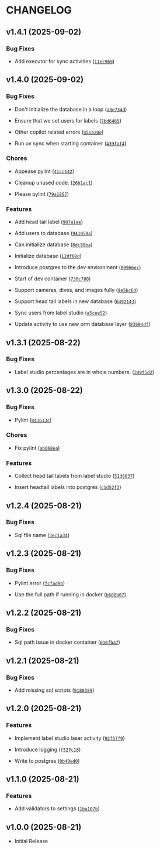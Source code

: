 # CHANGELOG

<!-- version list -->

## v1.4.1 (2025-09-02)

### Bug Fixes

- Add executor for sync activities
  ([`11ec9b9`](https://github.com/UCSD-E4E/fishsense-api-workflow-worker/commit/11ec9b9bbdb3b7d3ff487f89ede2074d1b25424c))


## v1.4.0 (2025-09-02)

### Bug Fixes

- Don't initialize the database in a loop
  ([`a8e734d`](https://github.com/UCSD-E4E/fishsense-api-workflow-worker/commit/a8e734d5e77ad4c7a2124f6d0666442857c427bb))

- Ensure that we set users for labels
  ([`7bd6465`](https://github.com/UCSD-E4E/fishsense-api-workflow-worker/commit/7bd6465eeac3be451637de61cac86ea7a5f62a72))

- Other copilot related errors
  ([`451a20e`](https://github.com/UCSD-E4E/fishsense-api-workflow-worker/commit/451a20e6eb9c8ca70cdc9c61a7a7b5cb45fa53a3))

- Run uv sync when starting container
  ([`439faf4`](https://github.com/UCSD-E4E/fishsense-api-workflow-worker/commit/439faf4ef84497191129ef63661896b8d569959b))

### Chores

- Appease pylint
  ([`41cc142`](https://github.com/UCSD-E4E/fishsense-api-workflow-worker/commit/41cc142c3d2a7dce7babcbc99966907e9db47ad8))

- Cleanup unused code.
  ([`26b1ac1`](https://github.com/UCSD-E4E/fishsense-api-workflow-worker/commit/26b1ac174a67a0fc7051f27ea85f7c3a765158f2))

- Please pylint
  ([`79a1857`](https://github.com/UCSD-E4E/fishsense-api-workflow-worker/commit/79a185776d94662e89677149e4b271c54cf6aade))

### Features

- Add head tail label
  ([`987a1ae`](https://github.com/UCSD-E4E/fishsense-api-workflow-worker/commit/987a1ae2d90202a7cad831ffac500abc11bc4e1e))

- Add users to database
  ([`941958a`](https://github.com/UCSD-E4E/fishsense-api-workflow-worker/commit/941958a9eee1870dbaa1f7ea1555e78d7957dbce))

- Can initialize database
  ([`8dc99ba`](https://github.com/UCSD-E4E/fishsense-api-workflow-worker/commit/8dc99ba6a7e38b8803c8a2bcf1c2186a6581a664))

- Initialize database
  ([`12df08d`](https://github.com/UCSD-E4E/fishsense-api-workflow-worker/commit/12df08df99ab1c74b1c7d2a2208ee95d8cd4d0ad))

- Introduce postgres to the dev environment
  ([`00966ec`](https://github.com/UCSD-E4E/fishsense-api-workflow-worker/commit/00966ec6f28ae2a6121c55f492149fcb6ee6f2de))

- Start of dev container
  ([`730c780`](https://github.com/UCSD-E4E/fishsense-api-workflow-worker/commit/730c780bf5669e463cc5f5a3c18cb90cd2e071a1))

- Support cameras, dives, and images fully
  ([`9e5bc64`](https://github.com/UCSD-E4E/fishsense-api-workflow-worker/commit/9e5bc64ac43324d9456c2669cac9a98df20f763a))

- Support head tail labels in new database
  ([`6492143`](https://github.com/UCSD-E4E/fishsense-api-workflow-worker/commit/6492143ddd49f75db2889d6f88a091c62806a674))

- Sync users from label studio
  ([`a5cee52`](https://github.com/UCSD-E4E/fishsense-api-workflow-worker/commit/a5cee522413b8e1e1b6d22dfd10dc420bb52c69e))

- Update activity to use new orm database layer
  ([`83b94df`](https://github.com/UCSD-E4E/fishsense-api-workflow-worker/commit/83b94df2175d4d61e3a9bc68f644e60cb9ce6c9b))


## v1.3.1 (2025-08-22)

### Bug Fixes

- Label studio percentages are in whole numbers.
  ([`349f5d2`](https://github.com/UCSD-E4E/fishsense-api-workflow-worker/commit/349f5d28cf52cbcae80de4af5c1a4749914aec5a))


## v1.3.0 (2025-08-22)

### Bug Fixes

- Pylint
  ([`841613c`](https://github.com/UCSD-E4E/fishsense-api-workflow-worker/commit/841613ccde2c34272746b3d34118b88b49696fb3))

### Chores

- Fix pylint
  ([`ab068ea`](https://github.com/UCSD-E4E/fishsense-api-workflow-worker/commit/ab068ea656c777e8c3ea9357c2001a850da727e3))

### Features

- Collect head tail labels from label studio
  ([`51d6037`](https://github.com/UCSD-E4E/fishsense-api-workflow-worker/commit/51d6037df33075ff0bb8c2085574d47a0e464241))

- Insert headtail labels into postgres
  ([`c1d52f3`](https://github.com/UCSD-E4E/fishsense-api-workflow-worker/commit/c1d52f33cdec5010c6bb2ed1e20b0a7c2e68e6da))


## v1.2.4 (2025-08-21)

### Bug Fixes

- Sql file name
  ([`3ec1a34`](https://github.com/UCSD-E4E/fishsense-api-workflow-worker/commit/3ec1a34609e6a7c485278b0bf69e1c6e2a4fc102))


## v1.2.3 (2025-08-21)

### Bug Fixes

- Pylint error
  ([`fcfad9b`](https://github.com/UCSD-E4E/fishsense-api-workflow-worker/commit/fcfad9bafd15e3ebe1cfe9ecd2d83512df93c945))

- Use the full path if running in docker
  ([`b688b07`](https://github.com/UCSD-E4E/fishsense-api-workflow-worker/commit/b688b0709e636f2a72c72dc3ef77e52d2558cad9))


## v1.2.2 (2025-08-21)

### Bug Fixes

- Sql path issue in docker container
  ([`016fba7`](https://github.com/UCSD-E4E/fishsense-api-workflow-worker/commit/016fba7cf9e5534f3a5d81dbd9df1ab0abdc7a11))


## v1.2.1 (2025-08-21)

### Bug Fixes

- Add missing sql scripts
  ([`9180389`](https://github.com/UCSD-E4E/fishsense-api-workflow-worker/commit/918038931c2deaa4950ff9d3921047643a63e730))


## v1.2.0 (2025-08-21)

### Features

- Implement label studio laser activity
  ([`92f57f9`](https://github.com/UCSD-E4E/fishsense-api-workflow-worker/commit/92f57f9d7f54e02a8080f01d4b648d28b84132b8))

- Introduce logging
  ([`f527c18`](https://github.com/UCSD-E4E/fishsense-api-workflow-worker/commit/f527c18b7a6f0dd3911eee57e5075eecc229b1cf))

- Write to postgres
  ([`0b40ed0`](https://github.com/UCSD-E4E/fishsense-api-workflow-worker/commit/0b40ed0219e73a313d10332c2ff211efd4d54073))


## v1.1.0 (2025-08-21)

### Features

- Add validators to settings
  ([`1ba107b`](https://github.com/UCSD-E4E/fishsense-api-workflow-worker/commit/1ba107bc9b5cf6f998fc14ee59239f850aabbf80))


## v1.0.0 (2025-08-21)

- Initial Release

